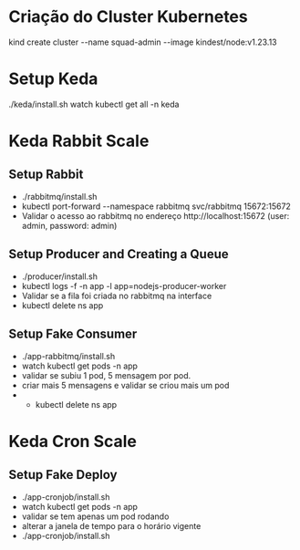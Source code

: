 # Criação do Cluster Kubernetes #
kind create cluster --name squad-admin --image kindest/node:v1.23.13

# Setup Keda #
./keda/install.sh
watch kubectl get all -n keda

# Keda Rabbit Scale #
## Setup Rabbit ##
- ./rabbitmq/install.sh
- kubectl port-forward --namespace rabbitmq svc/rabbitmq 15672:15672
- Validar o acesso ao rabbitmq no endereço http://localhost:15672 (user: admin, password: admin)

## Setup Producer and Creating a Queue ##
- ./producer/install.sh
- kubectl logs -f -n app -l app=nodejs-producer-worker
- Validar se a fila foi criada no rabbitmq na interface
- kubectl delete ns app

## Setup Fake Consumer ##
- ./app-rabbitmq/install.sh
- watch kubectl get pods -n app
- validar se subiu 1 pod, 5 mensagem por pod.
- criar mais 5 mensagens e validar se criou mais um pod
- - kubectl delete ns app

# Keda Cron Scale #
## Setup Fake Deploy ##
- ./app-cronjob/install.sh
- watch kubectl get pods -n app
- validar se tem apenas um pod rodando
- alterar a janela de tempo para o horário vigente
- ./app-cronjob/install.sh

